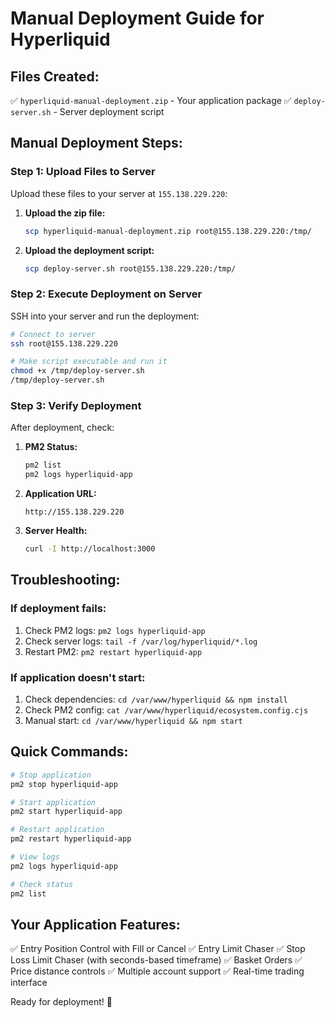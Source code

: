 # Manual Deployment Guide for Hyperliquid

## Files Created:
✅ `hyperliquid-manual-deployment.zip` - Your application package
✅ `deploy-server.sh` - Server deployment script

## Manual Deployment Steps:

### Step 1: Upload Files to Server
Upload these files to your server at `155.138.229.220`:

1. **Upload the zip file:**
   ```bash
   scp hyperliquid-manual-deployment.zip root@155.138.229.220:/tmp/
   ```

2. **Upload the deployment script:**
   ```bash
   scp deploy-server.sh root@155.138.229.220:/tmp/
   ```

### Step 2: Execute Deployment on Server
SSH into your server and run the deployment:

```bash
# Connect to server
ssh root@155.138.229.220

# Make script executable and run it
chmod +x /tmp/deploy-server.sh
/tmp/deploy-server.sh
```

### Step 3: Verify Deployment
After deployment, check:

1. **PM2 Status:**
   ```bash
   pm2 list
   pm2 logs hyperliquid-app
   ```

2. **Application URL:**
   ```
   http://155.138.229.220
   ```

3. **Server Health:**
   ```bash
   curl -I http://localhost:3000
   ```

## Troubleshooting:

### If deployment fails:
1. Check PM2 logs: `pm2 logs hyperliquid-app`
2. Check server logs: `tail -f /var/log/hyperliquid/*.log`
3. Restart PM2: `pm2 restart hyperliquid-app`

### If application doesn't start:
1. Check dependencies: `cd /var/www/hyperliquid && npm install`
2. Check PM2 config: `cat /var/www/hyperliquid/ecosystem.config.cjs`
3. Manual start: `cd /var/www/hyperliquid && npm start`

## Quick Commands:

```bash
# Stop application
pm2 stop hyperliquid-app

# Start application
pm2 start hyperliquid-app

# Restart application
pm2 restart hyperliquid-app

# View logs
pm2 logs hyperliquid-app

# Check status
pm2 list
```

## Your Application Features:
✅ Entry Position Control with Fill or Cancel
✅ Entry Limit Chaser
✅ Stop Loss Limit Chaser (with seconds-based timeframe)
✅ Basket Orders
✅ Price distance controls
✅ Multiple account support
✅ Real-time trading interface

Ready for deployment! 🚀
